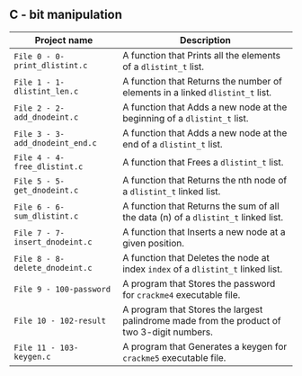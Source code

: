 ## C - bit manipulation

| Project name | Description |
| ------------ | ----------- |
| `File 0 - 0-print_dlistint.c` | A function that Prints all the elements of a `dlistint_t` list. |
| `File 1 - 1-dlistint_len.c` | A function that Returns the number of elements in a linked `dlistint_t` list. |
| `File 2 - 2-add_dnodeint.c` | A function that Adds a new node at the beginning of a `dlistint_t` list. |
| `File 3 - 3-add_dnodeint_end.c` | A function that Adds a new node at the end of a `dlistint_t` list. |
| `File 4 - 4-free_dlistint.c` | A function that Frees a `dlistint_t` list. |
| `File 5 - 5-get_dnodeint.c` | A function that Returns the nth node of a `dlistint_t` linked list. |
| `File 6 - 6-sum_dlistint.c` | A function that Returns the sum of all the data (n) of a `dlistint_t` linked list. |
| `File 7 - 7-insert_dnodeint.c` | A function that Inserts a new node at a given position. |
| `File 8 - 8-delete_dnodeint.c` | A function that Deletes the node at index `index` of a `dlistint_t` linked list. |
| `File 9 - 100-password` | A program that Stores the password for `crackme4` executable file. |
| `File 10 - 102-result` | A program that Stores the largest palindrome made from the product of two 3-digit numbers. |
| `File 11 - 103-keygen.c` | A program that Generates a keygen for `crackme5` executable file. |
